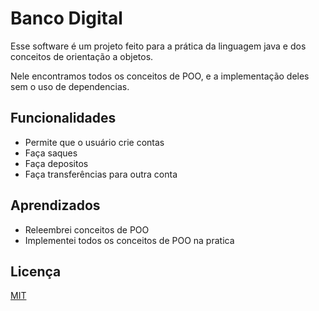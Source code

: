 
# Banco Digital

Esse software é um projeto feito para a prática da linguagem java e dos conceitos
de orientação a objetos.

Nele encontramos todos os conceitos de POO, e a implementação deles sem o uso de
dependencias.

## Funcionalidades

- Permite que o usuário crie contas
- Faça saques
- Faça depositos
- Faça transferências para outra conta

## Aprendizados

- Releembrei conceitos de POO
- Implementei todos os conceitos de POO na pratica

## Licença

[MIT](https://choosealicense.com/licenses/mit/)
 
